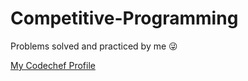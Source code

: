 # Competitive-Programming
Problems solved and practiced by me 😜

[My Codechef Profile](https://www.codechef.com/users/kyghelani)
